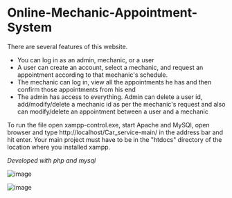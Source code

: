 # Online-Mechanic-Appointment-System

There are several features of this website. 
* You can log in as an admin, mechanic, or a user
* A user can create an account, select a mechanic, and request an appointment according to that mechanic's schedule.
* The mechanic can log in, view all the appointments he has and then confirm those appointments from his end
* The admin has access to everything. Admin can delete a user id, add/modify/delete a mechanic id as per the mechanic's request and also can modify/delete an appointment between a user and a mechanic

To run the file open xampp-control.exe, start Apache and MySQl, open browser and type http://localhost/Car_service-main/ in the address bar and hit enter. Your main project must have to be in the "htdocs" directory of the location where you installed xampp.

*Developed with php and mysql*

![image](https://user-images.githubusercontent.com/68025292/124352679-a4b19680-dc23-11eb-8bb7-d223ed4487cf.png)

![image](https://user-images.githubusercontent.com/68025292/124352838-be071280-dc24-11eb-887c-79c013b41637.png)


